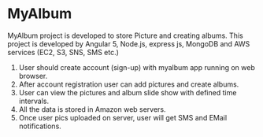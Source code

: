 # MyAlbum
MyAlbum project is developed to store Picture and creating albums.
This project is  developed by Angular 5, Node.js, express js, MongoDB and AWS services (EC2, S3, SNS, SMS  etc.)

1. User should create account (sign-up) with myalbum app running on web browser.
2. After account registration user can add pictures and create albums.
3. User can view the pictures and album slide show with defined time intervals.
4. All the data is stored in Amazon web servers.
5. Once user pics uploaded on server, user will get SMS and EMail notifications.



